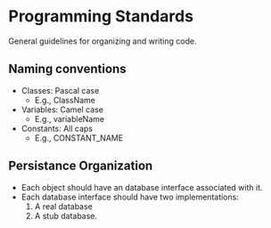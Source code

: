 # Programming Standards 
General guidelines for organizing and writing code. 

## Naming conventions 
* Classes: Pascal case
  * E.g., ClassName
* Variables: Camel case
  * E.g., variableName
* Constants: All caps 
  * E.g., CONSTANT_NAME

## Persistance Organization
* Each object should have an database interface associated with it.
* Each database interface should have two  implementations: 
  1. A real database
  2. A stub database. 


